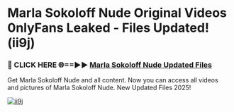 # Marla Sokoloff Nude Original Videos 0nlyFans Leaked - Files Updated! (ii9j)

<h3>🔴 CLICK HERE 🌐==►► <a href="https://tinyurl.com/yrmya6cz" rel="nofollow">Marla Sokoloff Nude Updated Files</a></h3>

Get Marla Sokoloff Nude and all content. Now you can access all videos and pictures of Marla Sokoloff Nude. New Updated Files 2025!

[![ii9j](https://i.imgur.com/FMdXYCs.gif)](https://tinyurl.com/yrmya6cz)
